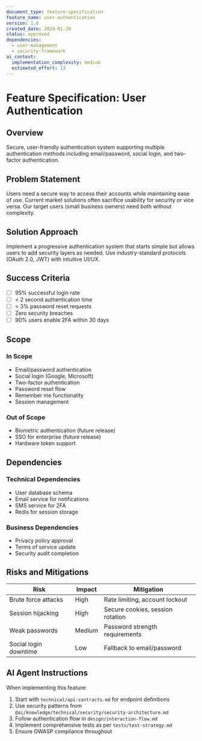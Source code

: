 ```yaml
---
document_type: feature-specification
feature_name: user-authentication
version: 1.0
created_date: 2024-01-20
status: approved
dependencies:
  - user-management
  - security-framework
ai_context:
  implementation_complexity: medium
  estimated_effort: 13
---
```


# Feature Specification: User Authentication

## Overview

Secure, user-friendly authentication system supporting multiple authentication methods including email/password, social login, and two-factor authentication.

## Problem Statement

Users need a secure way to access their accounts while maintaining ease of use. Current market solutions often sacrifice usability for security or vice versa. Our target users (small business owners) need both without complexity.

## Solution Approach

Implement a progressive authentication system that starts simple but allows users to add security layers as needed. Use industry-standard protocols (OAuth 2.0, JWT) with intuitive UI/UX.

## Success Criteria

- [ ] 95% successful login rate
- [ ] < 2 second authentication time
- [ ] < 3% password reset requests
- [ ] Zero security breaches
- [ ] 90% users enable 2FA within 30 days

## Scope

### In Scope

- Email/password authentication
- Social login (Google, Microsoft)
- Two-factor authentication
- Password reset flow
- Remember me functionality
- Session management

### Out of Scope

- Biometric authentication (future release)
- SSO for enterprise (future release)
- Hardware token support

## Dependencies

### Technical Dependencies

- User database schema
- Email service for notifications
- SMS service for 2FA
- Redis for session storage

### Business Dependencies

- Privacy policy approval
- Terms of service update
- Security audit completion

## Risks and Mitigations

| Risk                  | Impact | Mitigation                       |
| --------------------- | ------ | -------------------------------- |
| Brute force attacks   | High   | Rate limiting, account lockout   |
| Session hijacking     | High   | Secure cookies, session rotation |
| Weak passwords        | Medium | Password strength requirements   |
| Social login downtime | Low    | Fallback to email/password       |

## AI Agent Instructions

When implementing this feature:

1. Start with `technical/api-contracts.md` for endpoint definitions
2. Use security patterns from `@ai/knowledge/technical/security/security-architecture.md`
3. Follow authentication flow in `design/interaction-flow.md`
4. Implement comprehensive tests as per `tests/test-strategy.md`
5. Ensure OWASP compliance throughout
